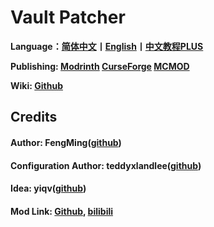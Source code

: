 # Vault Patcher
**Language：[简体中文](README.md)丨[English](README_en_us.md)丨[中文教程PLUS](README_PLUS.md)**

**Publishing: [Modrinth](https://modrinth.com/mod/vault-patcher) [CurseForge](https://curseforge.com/minecraft/mc-mods/vault-patcher) [MCMOD](https://www.mcmod.cn/class/8765.html)**

**Wiki: [Github](https://github.com/3093FengMing/VaultPatcher/wiki)**

## Credits

#### Author: FengMing([github](https://github.com/3093FengMing))

#### Configuration Author: teddyxlandlee([github](https://github.com/teddyxlandlee))

#### Idea: yiqv([github](https://github.com/yiqv))

#### Mod Link: [Github](https://github.com/3093FengMing/VaultPatcher), [bilibili](.)
